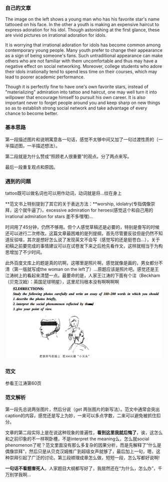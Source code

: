 ### 自己的文章

The image on the left shows a young man who has his favorite star's name tattooed on his face. In the other a youth is making an expensive haircut to express adoration for his idol. Though astonishing at the first glance, these are vivid pictures on irrational adoration for idols.

It is worrying that irrational adoration for idols has become common among contemporary young people. Many youth prefer to change their appearance as a sign of being someone's fans. Such untraditional appearance can make others who are not familiar with them uncomfortable and thus may have a negative effect on social networking. Moreover, college students who adore their idols irrationally tend to spend less time on their courses, which may lead to poorer academic performance. 

Though it is perfectly fine to have one's own favorite stars, instead of "materializing" admiration into tattoo and haircut, one may well turn it into willpower that encourage himself to pursuit his own career. It is also important never to forget people around you and keep sharp on new things so as to establish strong social network and take advantage of every chance to become better.



### 基本思路

第一段描述图片和说明寓意各一句话，感觉不太够中间又加了一句过渡性质的（一半描述图，一半描述想法）。

第二段就是为什么赞成“照顾老人很重要”的观点。分了两点来写。

最后一段重复观点和原因。

### 遇到的问题

tattoo既可以做名词也可以用作动词，动词就是将...纹在身上

**范文书上特别提到了其它的关于表达方法：**worship, idolatry(专指偶像崇拜，这个就牛逼了)，excessive admiration for heroes(感觉这个和自己用的irrational admiration for stars 差不多嘿嘿)...

时间用了45分钟，仍然不够用。但个人感觉草稿还是必要的，特别是誊写的时候还可以进行二次修改。这篇文章最困难的是列提纲，首先尽管要反驳但是仍然不知道反驳啥，其次是想好怎么说了发现英文不会写（感觉写的还是挺苍白...），关于初稿之前要完成的事情建议可以在试卷发下来之后抢先看作文，这样就相当于为构思增加了不少时间。

此外百度文库上的题是真的坑啊，这哪里是照片啊，感觉就像是画的，男女都分不清（第一版就写成the woman on the left了）...原题应该是照片吧。感觉还是王江涛树上的看起来清楚一点。最要命的是，人家王江涛的下面有个注（Beckham（贝克汉姆）：英国足球明星），这里尼玛根本没有啊啊啊啊
![baidu文库里面的题](fig/2006_baidu.png)

### 范文

参看王江涛第60页

### 范文解析

第一段先总说两张图片，然后分说（get 两张图片的新写法）。范文中通常会突出caption的内容，感觉还是写上为妙，一来可以多点字数，二来可以避免被抓住扣分。

文章的第二段实际上是在说这种现象的普遍性，**看到这里我就后悔了**，诶，这怎么和之前印象的不一样啊卧槽，不是interpret the meaning么，怎么就social phenomenon了呢？范文里面没有那么多复杂的因果分析，而是先解释了“什么是偶像崇拜”，然后只是从贝克汉姆推广到超级女声就够了，最后加上一句，嗯，这种崇拜引起了广泛的讨论。第三段顺理成章怎么做，短短一段，怎么写都好说啊!

**一句话不看题害死人**，人家题目大纲都写好了，我居然还在“为什么，怎么办”，千万别学我啊...

